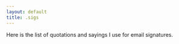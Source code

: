 ```yaml
---
layout: default
title: .sigs
---
```


Here is the list of quotations and sayings I use for email signatures.

<!--#include virtual="sigs.rbx"-->
